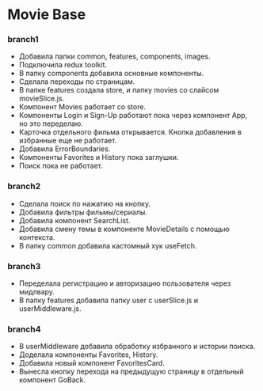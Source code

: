 # Movie Base

### branch1

- Добавила папки common, features, components, images.
- Подключила redux toolkit.
- В папку components добавила основные компоненты.
- Сделала переходы по страницам.
- В папке features создала store, и папку movies cо слайсом movieSlice.js.
- Компонент Movies работает со store.
- Компоненты Login и Sign-Up работают пока через компонент App, но это переделаю.
- Карточка отдельного фильма открывается. Кнопка добавления в избранные еще не работает.
- Добавила ErrorBoundaries.
- Компоненты Favorites и History пока заглушки.
- Поиск пока не работает.


### branch2

- Сделала поиск по нажатию на кнопку.
- Добавила фильтры фильмы/сериалы.
- Добавила компонент SearchList.
- Добавила смену темы в компоненте MovieDetails с помощью контекста.
- В папку common добавила кастомный хук useFetch.


### branch3

- Переделала регистрацию и авторизацию пользователя через мидлвару.
- В папку features добавила папку user с userSlice.js и userMiddleware.js.


### branch4

- В userMiddleware добавила обработку избранного и истории поиска.
- Доделала компоненты Favorites, History.
- Добавила новый компонент FavoritesCard.
- Вынесла кнопку перехода на предыдущую страницу в отдельный компонент GoBack.
